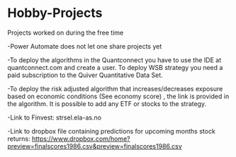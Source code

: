 # Hobby-Projects
Projects worked on during the free time

-Power Automate does not let one share projects yet

-To deploy the algorithms in the Quantconnect you have to use the IDE at quantconnect.com and create a user. To deploy WSB strategy you need a paid subscription to 
the Quiver Quantitative Data Set.

-To deploy the risk adjusted algorithm that increases/decreases exposure based on economic conditions (See economy score) , the link is provided in the algorithm. It is possible to add any ETF or stocks to the strategy.

-Link to Finvest: strsel.ela-as.no

-Link to dropbox file containing predictions for upcoming months stock returns: https://www.dropbox.com/home?preview=finalscores1986.csv&preview=finalscores1986.csv
